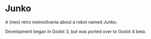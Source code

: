# Junko
A (neo) retro metroidvania about a robot named Junko.


Development began in Godot 3, but was ported over to Godot 4 beta.
